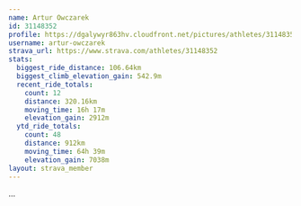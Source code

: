 ```yaml
---
name: Artur Owczarek
id: 31148352
profile: https://dgalywyr863hv.cloudfront.net/pictures/athletes/31148352/15906846/1/large.jpg
username: artur-owczarek
strava_url: https://www.strava.com/athletes/31148352
stats:
  biggest_ride_distance: 106.64km
  biggest_climb_elevation_gain: 542.9m
  recent_ride_totals:
    count: 12
    distance: 320.16km
    moving_time: 16h 17m
    elevation_gain: 2912m
  ytd_ride_totals:
    count: 48
    distance: 912km
    moving_time: 64h 39m
    elevation_gain: 7038m
layout: strava_member
--- 
```

...
